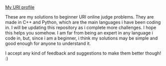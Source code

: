 [My URI profile](https://www.urionlinejudge.com.br/judge/pt/profile/526410)

These are my solutions to beginner URI online judge problems. They are made in C++ and Python, which are the main languages i have been coding in. I will be updating this repository as i complete more challenges.
I hope this helps you somehow. I am far from being an expert in any language i code in, but, since i am a beginner, i think my solutions may be simple and good enough for anyone to understand it.

I accept any kind of feedback and suggestions to make them better though! :)
